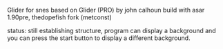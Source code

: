 Glider for snes
based on Glider (PRO) by john calhoun
build with asar 1.90pre, thedopefish fork (metconst)

status:
still establishing structure, program can display a background and you can press the start button to display a different background.

